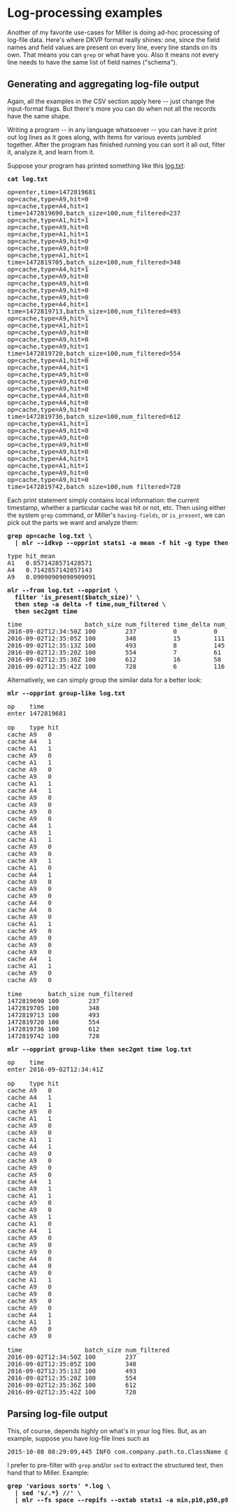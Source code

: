 <!---  PLEASE DO NOT EDIT DIRECTLY. EDIT THE .md.in FILE PLEASE. --->
# Log-processing examples

Another of my favorite use-cases for Miller is doing ad-hoc processing of log-file data.  Here's where DKVP format really shines: one, since the field names and field values are present on every line, every line stands on its own. That means you can `grep` or what have you. Also it means not every line needs to have the same list of field names ("schema").

## Generating and aggregating log-file output

Again, all the examples in the CSV section apply here -- just change the input-format flags. But there's more you can do when not all the records have the same shape.

Writing a program -- in any language whatsoever -- you can have it print out log lines as it goes along, with items for various events jumbled together. After the program has finished running you can sort it all out, filter it, analyze it, and learn from it.

Suppose your program has printed something like this [log.txt](./log.txt):

<pre class="pre-highlight-in-pair">
<b>cat log.txt</b>
</pre>
<pre class="pre-non-highlight-in-pair">
op=enter,time=1472819681
op=cache,type=A9,hit=0
op=cache,type=A4,hit=1
time=1472819690,batch_size=100,num_filtered=237
op=cache,type=A1,hit=1
op=cache,type=A9,hit=0
op=cache,type=A1,hit=1
op=cache,type=A9,hit=0
op=cache,type=A9,hit=0
op=cache,type=A1,hit=1
time=1472819705,batch_size=100,num_filtered=348
op=cache,type=A4,hit=1
op=cache,type=A9,hit=0
op=cache,type=A9,hit=0
op=cache,type=A9,hit=0
op=cache,type=A9,hit=0
op=cache,type=A4,hit=1
time=1472819713,batch_size=100,num_filtered=493
op=cache,type=A9,hit=1
op=cache,type=A1,hit=1
op=cache,type=A9,hit=0
op=cache,type=A9,hit=0
op=cache,type=A9,hit=1
time=1472819720,batch_size=100,num_filtered=554
op=cache,type=A1,hit=0
op=cache,type=A4,hit=1
op=cache,type=A9,hit=0
op=cache,type=A9,hit=0
op=cache,type=A9,hit=0
op=cache,type=A4,hit=0
op=cache,type=A4,hit=0
op=cache,type=A9,hit=0
time=1472819736,batch_size=100,num_filtered=612
op=cache,type=A1,hit=1
op=cache,type=A9,hit=0
op=cache,type=A9,hit=0
op=cache,type=A9,hit=0
op=cache,type=A9,hit=0
op=cache,type=A4,hit=1
op=cache,type=A1,hit=1
op=cache,type=A9,hit=0
op=cache,type=A9,hit=0
time=1472819742,batch_size=100,num_filtered=728
</pre>

Each print statement simply contains local information: the current timestamp, whether a particular cache was hit or not, etc. Then using either the system `grep` command, or Miller's `having-fields`, or `is_present`, we can pick out the parts we want and analyze them:

<pre class="pre-highlight-in-pair">
<b>grep op=cache log.txt \</b>
<b>  | mlr --idkvp --opprint stats1 -a mean -f hit -g type then sort -f type</b>
</pre>
<pre class="pre-non-highlight-in-pair">
type hit_mean
A1   0.8571428571428571
A4   0.7142857142857143
A9   0.09090909090909091
</pre>

<pre class="pre-highlight-in-pair">
<b>mlr --from log.txt --opprint \</b>
<b>  filter 'is_present($batch_size)' \</b>
<b>  then step -a delta -f time,num_filtered \</b>
<b>  then sec2gmt time</b>
</pre>
<pre class="pre-non-highlight-in-pair">
time                 batch_size num_filtered time_delta num_filtered_delta
2016-09-02T12:34:50Z 100        237          0          0
2016-09-02T12:35:05Z 100        348          15         111
2016-09-02T12:35:13Z 100        493          8          145
2016-09-02T12:35:20Z 100        554          7          61
2016-09-02T12:35:36Z 100        612          16         58
2016-09-02T12:35:42Z 100        728          6          116
</pre>

Alternatively, we can simply group the similar data for a better look:

<pre class="pre-highlight-in-pair">
<b>mlr --opprint group-like log.txt</b>
</pre>
<pre class="pre-non-highlight-in-pair">
op    time
enter 1472819681

op    type hit
cache A9   0
cache A4   1
cache A1   1
cache A9   0
cache A1   1
cache A9   0
cache A9   0
cache A1   1
cache A4   1
cache A9   0
cache A9   0
cache A9   0
cache A9   0
cache A4   1
cache A9   1
cache A1   1
cache A9   0
cache A9   0
cache A9   1
cache A1   0
cache A4   1
cache A9   0
cache A9   0
cache A9   0
cache A4   0
cache A4   0
cache A9   0
cache A1   1
cache A9   0
cache A9   0
cache A9   0
cache A9   0
cache A4   1
cache A1   1
cache A9   0
cache A9   0

time       batch_size num_filtered
1472819690 100        237
1472819705 100        348
1472819713 100        493
1472819720 100        554
1472819736 100        612
1472819742 100        728
</pre>

<pre class="pre-highlight-in-pair">
<b>mlr --opprint group-like then sec2gmt time log.txt</b>
</pre>
<pre class="pre-non-highlight-in-pair">
op    time
enter 2016-09-02T12:34:41Z

op    type hit
cache A9   0
cache A4   1
cache A1   1
cache A9   0
cache A1   1
cache A9   0
cache A9   0
cache A1   1
cache A4   1
cache A9   0
cache A9   0
cache A9   0
cache A9   0
cache A4   1
cache A9   1
cache A1   1
cache A9   0
cache A9   0
cache A9   1
cache A1   0
cache A4   1
cache A9   0
cache A9   0
cache A9   0
cache A4   0
cache A4   0
cache A9   0
cache A1   1
cache A9   0
cache A9   0
cache A9   0
cache A9   0
cache A4   1
cache A1   1
cache A9   0
cache A9   0

time                 batch_size num_filtered
2016-09-02T12:34:50Z 100        237
2016-09-02T12:35:05Z 100        348
2016-09-02T12:35:13Z 100        493
2016-09-02T12:35:20Z 100        554
2016-09-02T12:35:36Z 100        612
2016-09-02T12:35:42Z 100        728
</pre>

## Parsing log-file output

This, of course, depends highly on what's in your log files. But, as an example, suppose you have log-file lines such as

<pre class="pre-non-highlight-non-pair">
2015-10-08 08:29:09,445 INFO com.company.path.to.ClassName @ [sometext] various/sorts/of data {& punctuation} hits=1 status=0 time=2.378
</pre>

I prefer to pre-filter with `grep` and/or `sed` to extract the structured text, then hand that to Miller. Example:

<pre class="pre-highlight-non-pair">
<b>grep 'various sorts' *.log \</b>
<b>  | sed 's/.*} //' \</b>
<b>  | mlr --fs space --repifs --oxtab stats1 -a min,p10,p50,p90,max -f time -g status</b>
</pre>
